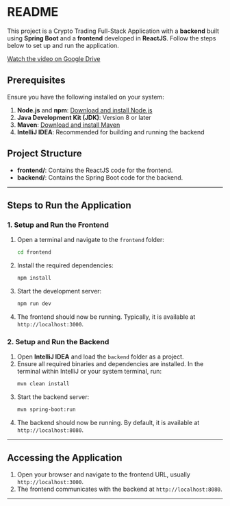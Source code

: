# README

This project is a Crypto Trading Full-Stack Application with a **backend** built using **Spring Boot** and a **frontend** developed in **ReactJS**. Follow the steps below to set up and run the application.

[Watch the video on Google Drive](https://drive.google.com/file/d/19boJ3vLcjpijn_nGIr9wEflrWLsnqooz/view?usp=sharing)

## Prerequisites

Ensure you have the following installed on your system:

1. **Node.js** and **npm**: [Download and install Node.js](https://nodejs.org/)
2. **Java Development Kit (JDK)**: Version 8 or later
3. **Maven**: [Download and install Maven](https://maven.apache.org/)
4. **IntelliJ IDEA**: Recommended for building and running the backend

## Project Structure

- **frontend/**: Contains the ReactJS code for the frontend.
- **backend/**: Contains the Spring Boot code for the backend.

---

## Steps to Run the Application

### 1. Setup and Run the Frontend

1. Open a terminal and navigate to the `frontend` folder:
   ```bash
   cd frontend
   ```
2. Install the required dependencies:
   ```bash
   npm install
   ```
3. Start the development server:
   ```bash
   npm run dev
   ```
4. The frontend should now be running. Typically, it is available at `http://localhost:3000`.

### 2. Setup and Run the Backend

1. Open **IntelliJ IDEA** and load the `backend` folder as a project.
2. Ensure all required binaries and dependencies are installed. In the terminal within IntelliJ or your system terminal, run:
   ```bash
   mvn clean install
   ```
3. Start the backend server:
   ```bash
   mvn spring-boot:run
   ```
4. The backend should now be running. By default, it is available at `http://localhost:8080`.

---

## Accessing the Application

1. Open your browser and navigate to the frontend URL, usually `http://localhost:3000`.
2. The frontend communicates with the backend at `http://localhost:8080`.

---
